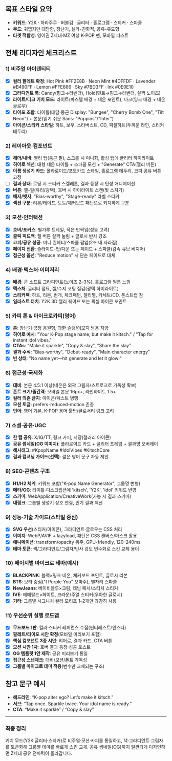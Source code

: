 ## 목표 스타일 요약

- **키워드**: Y2K · 하라주쿠 · 버블검 · 글리터 · 홀로그램 · 스티커 · 스파클
- **무드**: 귀엽지만 대담함, 장난기, 셀카-친화적, 공유-유도형
- **타겟 적합성**: 영어권 Z세대·MZ 여성 K-POP 팬, 모바일 퍼스트

## 전체 리디자인 체크리스트

### 1) 비주얼 아이덴티티
- [x] **컬러 팔레트 확정**: Hot Pink #FF2E8B · Neon Mint #4DFFDF · Lavender #B490FF · Lemon #FFE666 · Sky #7BD3FF · Ink #0E0E10
- [x] **그라디언트 룩**: Candy(핑크→라벤더), Holo(민트→핑크→라벤더, 살짝 노이즈)
- [x] **라이트/다크 키치 모드**: 라이트(파스텔 배경 + 네온 포인트), 다크(잉크 배경 + 네온 글로우)
- [x] **타이포 조합**: 타이틀(대담·둥근 Display: "Bungee", "Cherry Bomb One", "Tilt Neon") + 본문(읽기 쉬운 Sans: "Poppins"/"Inter")
- [x] **아이콘/스티커 스타일**: 하트, 보우, 스타버스트, CD, 픽셀하트(두꺼운 라인, 스티커 테두리)

### 2) 레이아웃·컴포넌트
- [x] **헤더/내비**: 젤리 탭(둥근 필), 스크롤 시 미니화, 활성 탭에 글리터 하이라이트
- [x] **히어로 섹션**: 대형 네온 타이틀 + 스파클 모션 + "Generate" CTA(젤리 버튼)
- [x] **이름 생성기 카드**: 폴라로이드/포토카드 스타일, 홀로그램 테두리, 코피·공유 버튼 고정
- [ ] **결과 상태**: 로딩 시 스티커 스켈레톤, 결과 등장 시 탄성 애니메이션
- [x] **버튼**: 젤-필(유리/광택), 호버 시 하이라이트 스캔(빛 스치기)
- [x] **배지/뱃지**: "Bias-worthy", "Stage-ready" 라벨 스티커
- [x] **섹션 구분**: 리본/테이프, 도트/체커보드 패턴으로 키치하게 구분

### 3) 모션·인터랙션
- [x] **호버/포커스**: 별가루 트레일, 작은 반짝임(성능 고려)
- [x] **클릭 피드백**: 젤 버튼 살짝 눌림 + 글로시 반사 강조
- [x] **코피/공유 성공**: 미니 컨페티/스파클 팝업(2초 내 사라짐)
- [x] **페이지 전환**: 슬라이드-업/다운 또는 페이드 + 스파클(감속 큐브 베지어)
- [x] **접근성 옵션**: "Reduce motion" 시 단순 페이드로 대체

### 4) 배경·텍스처·이미저리
- [x] **배경**: 큰 소프트 그라디언트(노이즈 2–3%), 홀로그램 필름 느낌
- [x] **텍스처**: 글리터 점묘, 젤/수지 코팅 질감(광택 하이라이트)
- [x] **스티커팩**: 하트, 리본, 번개, 체크패턴, 젤리별, 카세트/CD, 폰스트랩 참
- [x] **일러스트 터치**: Y2K 3D 젤리 쉐이프 또는 픽셀 아이콘 포인트

### 5) 카피 톤 & 마이크로카피(영어)
- [x] **톤**: 장난기·긍정·응원형, 과한 슬랭/이모지 남용 지양
- [x] **히어로 예시**: "Your K-Pop stage name, but make it kitsch." / "Tap for instant idol vibes."
- [x] **CTAs**: "Make it sparkle", "Copy & slay", "Share the slay"
- [x] **결과 수식**: "Bias-worthy", "Debut-ready", "Main character energy"
- [x] **빈 상태**: "No name yet—hit generate and let it glow!"

### 6) 접근성·국제화
- [x] **대비**: 본문 4.5:1 이상(네온은 외곽 그림자/스트로크로 가독성 확보)
- [x] **폰트 크기/줄간격**: 모바일 본문 16px+, 라인하이트 1.5+
- [x] **컬러 의존 금지**: 아이콘/텍스트 병행
- [x] **모션 토글**: prefers-reduced-motion 존중
- [x] **언어**: 영어 기본, K-POP 용어 툴팁/글로서리 링크 고려

### 7) 소셜·공유·UGC
- [x] **한 탭 공유**: X/IG/TT, 링크 카피, 저장(갤러리 아이콘)
- [x] **공유 썸네일(OG 이미지)**: 폴라로이드 카드 + 글리터 프레임 + 결과명 오버레이
- [x] **해시태그**: #KpopName #IdolVibes #KitschCore
- [x] **결과 캡셔닝 가이드(선택)**: 짧은 영어 문구 자동 제안

### 8) SEO·콘텐츠 구조
- [x] **H1/H2 체계**: 키워드 포함("K-pop Name Generator", 그룹명 변형)
- [x] **메타/OG**: 타이틀·디스크립션에 'kitsch', 'Y2K', 'idol' 키워드 반영
- [x] **스키마**: WebApplication/CreativeWork(가능 시 결과 스키마)
- [x] **내링크**: 그룹별 생성기 상호 연결, 인기 결과 섹션

### 9) 성능·기술 가이드(스타일 중심)
- [x] **SVG 우선**(스티커/아이콘), 그라디언트·글로우는 CSS 처리
- [x] **이미지**: WebP/AVIF + lazyload, 패턴은 CSS 캔버스/마스크 활용
- [x] **애니메이션**: transform/opacity 위주, GPU-friendly, 120–240ms
- [x] **테마 토큰**: 색/그라디언트/그림자/반사 강도 변수화로 스킨 교체 용이

### 10) 페이지별 마이크로 테마(예시)
- [x] **BLACKPINK**: 블랙×핑크 네온, 체커보드 포인트, 글로시 리본
- [x] **BTS**: 보라 중심("I Purple You" 오마주), 별자리 스파클
- [x] **NewJeans**: 베이비블루×크림, 데님 패치/스티치 스티커
- [x] **IVE**: 에메랄드×화이트, 크라운/주얼 스티커(우아한 글로시)
- [x] **기타**: 그룹별 시그니처 컬러·모티프 1–2개만 과감히 사용

### 11) 우선순위 실행 로드맵
- [x] **무드보드 1판**: 컬러·스티커 레퍼런스 수집(핀터레스트/인스타)
- [x] **팔레트/타이포 시안 확정**(모바일 미리보기 포함)
- [x] **핵심 컴포넌트 3종 시안**: 히어로, 결과 카드, CTA 버튼
- [x] **모션 시안 1차**: 호버·결과 등장·성공 토스트
- [x] **OG 템플릿 1안 제작**: 공유 미리보기 통일
- [x] **접근성 스냅체크**: 대비/모션/폰트 가독성
- [x] **그룹별 마이크로 테마 적용**(변수만 교체되는 구조)

## 참고 문구 예시
- **헤드라인**: “K-pop alter ego? Let’s make it kitsch.”
- **서브**: “Tap once. Sparkle twice. Your idol name is ready.”
- **CTA**: “Make it sparkle” / “Copy & slay”

---

### 최종 정리
키치 무드(Y2K·글리터·스티커)로 비주얼·모션·카피를 통일하고, 색·그라디언트·그림자를 토큰화해 그룹별 테마를 빠르게 스킨 교체. 공유 썸네일(OG)까지 일관되게 디자인하면 Z세대 공유 전파력이 올라갑니다.


